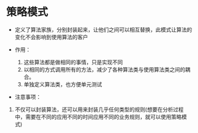 # 策略模式
  - 定义了算法家族，分别封装起来，让他们之间可以相互替换，此模式让算法的变化不会影响到使用算法的客户  
  - 作用：
    1. 这些算法都是做相同的事情，只是实现不同
    2. 以相同的方式调用所有的方法，减少了各种算法类与使用算法类之间的耦合。
    3. 单独定义算法类，也方便单元测试

  - 注意事项：
   1. 不仅可以封装算法，还可以用来封装几乎任何类型的规则(想要在分析过程中，需要在不同的应用不同的时间应用不同的业务规则，就可以使用策略模式)